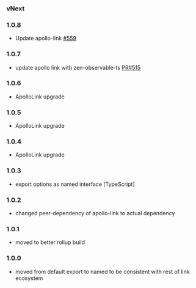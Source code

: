 ### vNext

### 1.0.8

* Update apollo-link [#559](https://github.com/apollographql/apollo-link/pull/559)

### 1.0.7

* update apollo link with zen-observable-ts [PR#515](https://github.com/apollographql/apollo-link/pull/515)

### 1.0.6

* ApolloLink upgrade

### 1.0.5

* ApolloLink upgrade

### 1.0.4

* ApolloLink upgrade

### 1.0.3

* export options as named interface [TypeScript]

### 1.0.2

* changed peer-dependency of apollo-link to actual dependency

### 1.0.1

* moved to better rollup build

### 1.0.0

* moved from default export to named to be consistent with rest of link ecosystem
